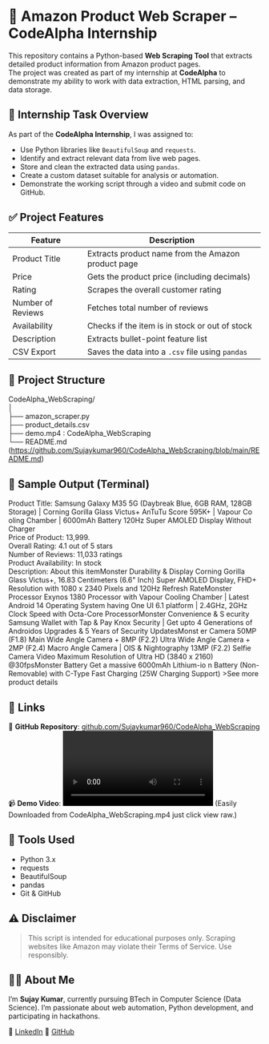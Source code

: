 # 🛒 Amazon Product Web Scraper – CodeAlpha Internship

This repository contains a Python-based **Web Scraping Tool** that extracts detailed product information from Amazon product pages.  
The project was created as part of my internship at **CodeAlpha** to demonstrate my ability to work with data extraction, HTML parsing, and data storage.


## 🚀 Internship Task Overview

As part of the **CodeAlpha Internship**, I was assigned to:

- Use Python libraries like `BeautifulSoup` and `requests`.
- Identify and extract relevant data from live web pages.
- Store and clean the extracted data using `pandas`.
- Create a custom dataset suitable for analysis or automation.
- Demonstrate the working script through a video and submit code on GitHub.


## ✅ Project Features

| Feature                 | Description                                                 |
|------------------------|-------------------------------------------------------------|
| Product Title          | Extracts product name from the Amazon product page          |
| Price                  | Gets the product price (including decimals)                 |
| Rating                 | Scrapes the overall customer rating                         |
| Number of Reviews      | Fetches total number of reviews                             |
| Availability           | Checks if the item is in stock or out of stock             |
| Description            | Extracts bullet-point feature list                          |
| CSV Export             | Saves the data into a `.csv` file using `pandas`            |


## 📁 Project Structure

CodeAlpha_WebScraping/
<br>
│
<br>
├── amazon_scraper.py 
<br>
├── product_details.csv 
<br>
├── demo.mp4 : CodeAlpha_WebScraping
<br>
└── README.md (https://github.com/Sujaykumar960/CodeAlpha_WebScraping/blob/main/README.md)


## 🧪 Sample Output (Terminal)

Product Title: Samsung Galaxy M35 5G (Daybreak Blue, 6GB RAM, 128GB Storage) | Corning Gorilla Glass Victus+ AnTuTu Score 595K+ | Vapour Co oling Chamber | 6000mAh Battery 120Hz Super AMOLED Display Without Charger
<br>
Price of Product: 13,999.
<br>
Overall Rating: 4.1 out of 5 stars
<br>
Number of Reviews: 11,033 ratings
<br>
Product Availability: In stock
<br>
Description: About this itemMonster Durability & Display Corning Gorilla Glass Victus+, 16.83 Centimeters (6.6" Inch) Super AMOLED Display, FHD+ Resolution with 1080 x 2340 Pixels and 120Hz Refresh RateMonster Processor Exynos 1380 Processor with Vapour Cooling Chamber | Latest Android 14 Operating System having One UI 6.1 platform | 2.4GHz, 2GHz Clock Speed with Octa-Core ProcessorMonster Convenience & S ecurity Samsung Wallet with Tap & Pay Knox Security | Get upto 4 Generations of Androidos Upgrades & 5 Years of Security UpdatesMonst er Camera 50MP (F1.8) Main Wide Angle Camera + 8MP (F2.2) Ultra Wide Angle Camera + 2MP (F2.4) Macro Angle Camera | OIS & Nightography 13MP (F2.2) Selfie Camera Video Maximum Resolution of Ultra HD (3840 x 2160) @30fpsMonster Battery Get a massive 6000mAh Lithium-io n Battery (Non-Removable) with C-Type Fast Charging (25W Charging Support) >See more product details


## 🔗 Links

📂 **GitHub Repository**: [github.com/Sujaykumar960/CodeAlpha_WebScraping](https://github.com/Sujaykumar960/CodeAlpha_WebScraping)  
📹 **Demo Video**: <video controls src="CodeAlpha_WebScraping.mp4" title="Title"></video> (Easily Downloaded from CodeAlpha_WebScraping.mp4 just click view raw.)


## 🧠 Tools Used

- Python 3.x  
- requests  
- BeautifulSoup  
- pandas  
- Git & GitHub


## ⚠️ Disclaimer

> This script is intended for educational purposes only. Scraping websites like Amazon may violate their Terms of Service. Use responsibly.


## 🙋‍♂️ About Me

I’m **Sujay Kumar**, currently pursuing BTech in Computer Science (Data Science). I’m passionate about web automation, Python development, and participating in hackathons.

📌 [LinkedIn](www.linkedin.com/in/sujay-kumar-943088328)
📌 [GitHub](https://github.com/Sujaykumar960)
